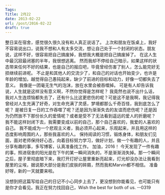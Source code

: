 ```yaml
---
Tags:
Title: 2月22
date: 2013-02-22
url: /post/2016-02-22
draft: true
---
```

整日呆在宿舍，感觉很久很久没有和人真正说话了。
上次和朋友在饭桌上，我好不容易说出口，说我不想和人有太多交流，想让自己处于一个封闭的状态。朋友说，这样不好，很容易把自己搞废掉，我想我大概是把自己搞废掉了。
在这人生中最沉寂最闭塞的半年，我很想逃离。
然而我却不停给自己暗示，如果这样的状态带来任何不好的结果，也是自己的报应吧，毕竟曾经伤害了别人，怎么能完好无损继续前进呢。
不止是和其他人的交流少了，和自己的对话也开始变少，也许是年龄的增加，越觉得自己愚钝起来，缺少了前进的目标和动力，好像一切都失去了意义。
我像是一团毫无生气的泡沫，放在水里会被吞噬掉。
可是有人却告诉我说，人生就是这样没有意义啊，不然你觉得是怎样呢？
我竟然也说不出什么话，我对人生连烦恼都失去了，还有什么比这更悲伤的呢？可是这不是我啊，我记得我曾经对人生充满了好奇，对生命充满了灵感，梦境都那么千奇百怪，我到底怎么了呢？
是被日复一日的工作吞噬了呢？还是因为渐渐失去的友谊而悲伤呢？还是因为仍然放不下那份长久的爱情呢？或者是受不了无法看到遥远的爱人的折磨呢？
我不能这样封闭下去，我需要变成以前的自己，那个自己喜欢的，我爱的人喜欢的自己。
我不能成为一个悲观主义者，我必须开心起来，乐观起来，并且用这样的态度影响周围的人，那些我喜欢的人。
保持阅读的习惯，锻炼身体，和朋友们见面，面对老师保持好心态，向着目标努力学习，做好计划，做一个有趣的人，并且分享有趣的事，多写博客，认真准备找工作。
加油，2016！
今天发现了一件有趣的事，照进宿舍的阳光是在下午的某一瞬间消失的，不是渐渐消失掉。那一个瞬间之后，屋子里彻底暗下来，我打开灯好让屋里重新亮起来，灯光却没办法让我看到屋里的尘埃，据说那大部分是我们皮肤的碎屑，然而我和Marvin都不相信。
准备好呀，新的一天就要来啦。

没想到把这篇写给自己的日记不小心同步上去了，更没想到你能看见，也可能只有是你才会看见。我正在努力找回自己，Wish the best for both of us. --0319
